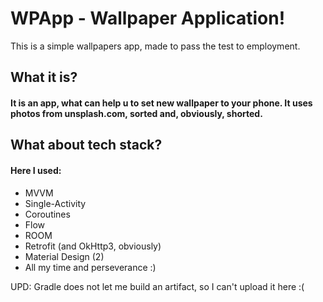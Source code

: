 # WPApp - Wallpaper Application!
This is a simple wallpapers app, made to pass the test to employment.

## What it is?
#### It is an app, what can help u to set new wallpaper to your phone. It uses photos from unsplash.com, sorted and, obviously, shorted.

## What about tech stack?
#### Here I used:
- MVVM
- Single-Activity
- Coroutines
- Flow
- ROOM
- Retrofit (and OkHttp3, obviously)
- Material Design (2)
- All my time and perseverance :)


UPD: Gradle does not let me build an artifact, so I can't upload it here :(
